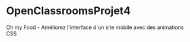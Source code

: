 # OpenClassroomsProjet4
Oh my Food - Améliorez l'interface d'un site mobile avec des animations CSS

